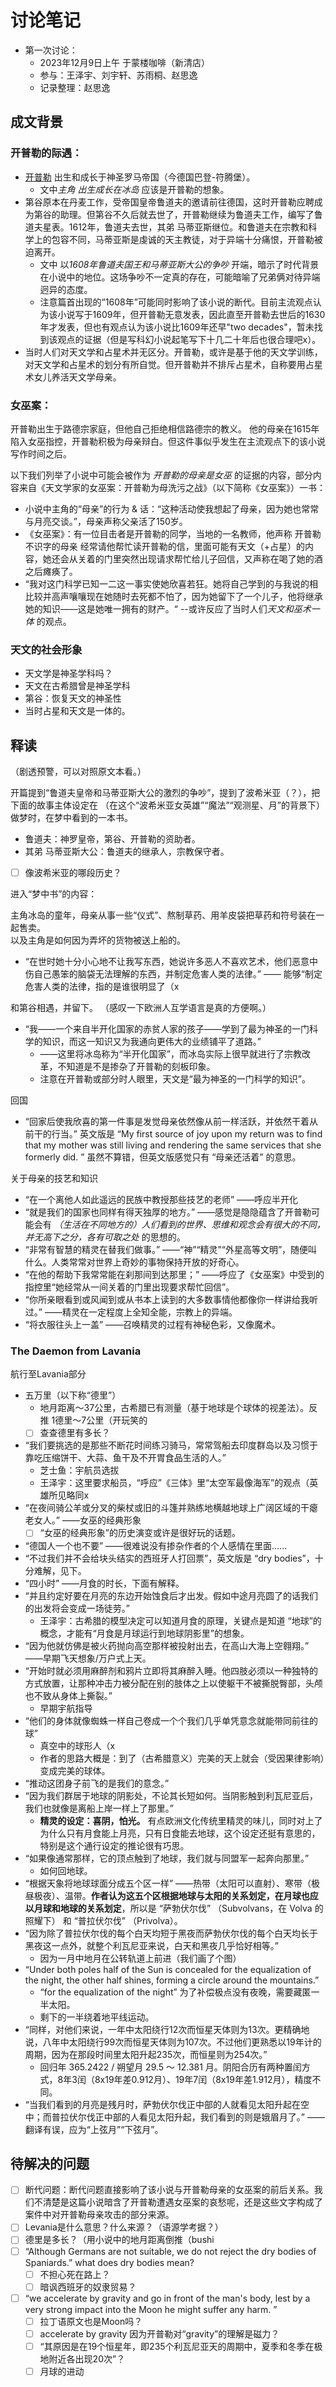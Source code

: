 # 讨论笔记

- 第一次讨论：
  - 2023年12月9日上午 于蒙楼咖啡（新清店）
  - 参与：王泽宇、刘宇轩、苏雨桐、赵思逸
  - 记录整理：赵思逸

## 成文背景

### 开普勒的际遇：

- [开普勒](https://zh.wikipedia.org/zh-cn/约翰内斯·开普勒) 出生和成长于神圣罗马帝国（今德国巴登-符腾堡）。 
  - 文中*主角 出生成长在冰岛* 应该是开普勒的想象。
- 第谷原本在丹麦工作，受帝国皇帝鲁道夫的邀请前往德国，这时开普勒应聘成为第谷的助理。但第谷不久后就去世了，开普勒继续为鲁道夫工作，编写了鲁道夫星表。1612年，鲁道夫去世，其弟 马蒂亚斯继位。和鲁道夫在宗教和科学上的包容不同，马蒂亚斯是虔诚的天主教徒，对于异端十分痛恨，开普勒被迫离开。
  - 文中 以*1608年鲁道夫国王和马蒂亚斯大公的争吵* 开端，暗示了时代背景在小说中的地位。这场争吵不一定真的存在，可能暗喻了兄弟俩对待异端 迥异的态度。
  - 注意篇首出现的“1608年”可能同时影响了该小说的断代。目前主流观点认为该小说写于1609年，但开普勒无意发表，因此直至开普勒去世后的1630年才发表，但也有观点认为该小说比1609年还早"two decades"，暂未找到该观点的证据（但是写科幻小说起笔写下十几二十年后也很合理吧x）。
- 当时人们对天文学和占星术并无区分。开普勒，或许是基于他的天文学训练，对天文学和占星术的划分有所自觉。但开普勒并不排斥占星术，自称要用占星术女儿养活天文学母亲。


### 女巫案：

开普勒出生于路德宗家庭，但他自己拒绝相信路德宗的教义。
他的母亲在1615年陷入女巫指控，开普勒积极为母亲辩白。但这件事似乎发生在主流观点下的该小说写作时间之后。

以下我们列举了小说中可能会被作为 *开普勒的母亲是女巫* 的证据的内容，部分内容来自《天文学家的女巫案：开普勒为母洗污之战》（以下简称《女巫案》）一书：
- 小说中主角的“母亲”的行为 & 话：“这种活动使我想起了母亲，因为她也常常与月亮交谈。”，母亲声称父亲活了150岁。
- 《女巫案》：有一位目击者是开普勒的同学，当地的一名教师，他声称 开普勒不识字的母亲 经常请他帮忙读开普勒的信，里面可能有天文（+占星）的内容，她还会从关着的门里突然出现请求帮忙给儿子回信，又声称在喝了她的酒之后瘫痪了。
- “我对这门科学已知一二这一事实使她欣喜若狂。她将自己学到的与我说的相比较并高声嚷嚷现在她随时去死都不怕了，因为她留下了一个儿子，他将继承她的知识——这是她唯一拥有的财产。“ --或许反应了当时人们*天文和巫术一体* 的观点。

### 天文的社会形象

- 天文学是神圣学科吗？
- 天文在古希腊曾是神圣学科
- 第谷：恢复天文的神圣性
- 当时占星和天文是一体的。


## 释读

（剧透预警，可以对照原文本看。）

开篇提到“鲁道夫皇帝和马蒂亚斯大公的激烈的争吵”，提到了波希米亚（？），把下面的故事主体设定在 （在这个“波希米亚女英雄”“魔法”“观测星、月”的背景下）做梦时，在梦中看到的一本书。
- 鲁道夫：神罗皇帝，第谷、开普勒的资助者。
- 其弟 马蒂亚斯大公：鲁道夫的继承人，宗教保守者。
- [ ] 像波希米亚的哪段历史？

进入“梦中书”的内容：

主角冰岛的童年，母亲从事一些“仪式”、熬制草药、用羊皮袋把草药和符号装在一起售卖。    
以及主角是如何因为弄坏的货物被送上船的。
- “在世时她十分小心地不让我写东西，她说许多恶人不喜欢艺术，他们恶意中伤自己愚笨的脑袋无法理解的东西，并制定危害人类的法律。” —— 能够“制定危害人类的法律，指的是谁很明显了（x 

和第谷相遇，并留下。
（感叹一下欧洲人互学语言是真的方便啊。）
- “我——一个来自半开化国家的赤贫人家的孩子——学到了最为神圣的一门科学的知识，而这一知识又为我通向更伟大的业绩铺平了道路。” 
  - ——这里将冰岛称为“半开化国家”，而冰岛实际上很早就进行了宗教改革，不知道是不是掺杂了开普勒的刻板印象。
  - 注意在开普勒或部分时人眼里，天文是“最为神圣的一门科学的知识”。

回国
- “回家后使我欣喜的第一件事是发觉母亲依然像从前一样活跃，并依然干着从前干的行当。” 英文版是 “My first source of joy upon my return was to find that my mother was still living and rendering the same services that she formerly did. ” 虽然不算错，但英文版感觉只有 “母亲还活着” 的意思。

关于母亲的技艺和知识
- “在一个离他人如此遥远的民族中教授那些技艺的老师” ——呼应半开化
- “就是我们的国家也同样有得天独厚的地方。” ——感觉是隐隐蕴含了开普勒可能会有 *（生活在不同地方的）人们看到的世界、思维和观念会有很大的不同，并无高下之分，各有可取之处* 的思想的。
- “非常有智慧的精灵在替我们做事。” ——“神”“精灵”“外星高等文明”，随便叫什么。人类常常对世界上奇妙的事物保持开放的好奇心。
- “在他的帮助下我常常能在刹那间到达那里；” ——呼应了《女巫案》中受到的指控里“她经常从一间关着的门里出现要求帮忙回信”。
- “你所亲眼看到或风闻到或从书本上读到的大多数事情他都像你一样讲给我听过。” ——精灵在一定程度上全知全能，宗教上的异端。
- “将衣服往头上一盖” ——召唤精灵的过程有神秘色彩，又像魔术。

### The Daemon from Lavania

航行至Lavania部分
- 五万里（以下称“德里”）
  - 地月距离～37公里，古希腊已有测量（基于地球是个球体的视差法）。反推 1德里～7公里（开玩笑的
  - [ ] 查查德里有多长？
- “我们要挑选的是那些不断花时间练习骑马，常常驾船去印度群岛以及习惯于靠吃压缩饼干、大蒜、鱼干及不开胃食品生活的人。”
  - 芝士鱼：宇航员选拔
  - 王泽宇：这里要求船员，“呼应”《三体》里“太空军最像海军”的观点（英雄所见略同x  
- “在夜间骑公羊或分叉的柴杖或旧的斗篷并熟练地横越地球上广阔区域的干瘪老女人。” ——女巫的经典形象
  - [ ] “女巫的经典形象”的历史演变或许是很好玩的话题。
- “德国人一个也不要” ——很难说没有掺杂作者的个人感情在里面……
- “不过我们并不会给块头结实的西班牙人打回票”，英文版是 “dry bodies”，十分难解，见下。
- “四小时” ——月食的时长，下面有解释。
- “并且约定好要在月亮的东边开始蚀食后才出发。假如中途月亮圆了的话我们的出发将会变成一场徒劳。”
  - 王泽宇：古希腊的模型决定可以知道月食的原理，关键点是知道 “地球”的概念，才能有“月食是月球运行到地球阴影里”的想象。
- “因为他就仿佛是被火药抛向高空那样被投射出去，在高山大海上空翱翔。” ——早期飞天想象/万户式上天。
- “开始时就必须用麻醉剂和鸦片立即将其麻醉入睡。他四肢必须以一种独特的方式放置，让那种冲击力被分配在别的肢体之上以使躯干不被撕脱臀部，头颅也不致从身体上撕裂。”
  - 早期宇航指导
- “他们的身体就像蜘蛛一样自己卷成一个个我们几乎单凭意念就能带同前往的球”
  - 真空中的球形人（x
  - 作者的思路大概是：到了（古希腊意义）完美的天上就会（受因果律影响）变成完美的球体。
- “推动这团身子前飞的是我们的意念。”
- “因为我们群居于地球的阴影处，不论其长短如何。当阴影触到利瓦尼亚后，我们也就像是离船上岸一样上了那里。”
  - **精灵的设定：喜阴，怕光。** 有点欧洲文化传统里精灵的味儿，同时对上了为什么只有月食能上月亮，只有日食能去地球，这个设定还挺有意思的，特别是这个通行设定的推论很有巧思。
- “如果像通常那样，它的顶点触到了地球，我们就与同盟军一起奔向那里。”
  - 如何回地球。
- “根据天象将地球球面分成五个区一样” ——热带（太阳可以直射）、寒带（极昼极夜）、温带。**作者认为这五个区根据地球与太阳的关系划定，在月球也应以月球和地球的关系划定**，所以是 “萨勃伏尔伐” （Subvolvans，在 Volva 的照耀下） 和 “普拉伏尔伐” （Privolva）。
- “因为除了普拉伏尔伐的每个白天均短于黑夜而萨勃伏尔伐的每个白天均长于黑夜这一点外，就整个利瓦尼亚来说，白天和黑夜几乎恰好相等。”
  - 因为一月中地月在公转轨道上前进（我们画了个图）
- “Under both poles half of the Sun is concealed for the equalization of the night, the other half shines, forming a circle around the mountains.” 
  - “for the equalization of the night” 为了补偿极点没有夜晚，需要藏匿一半太阳。
  - 剩下的一半绕着地平线运动。 
- “同样，对他们来说，一年中太阳绕行12次而恒星天体则为13次。更精确地说，八年中太阳绕行99次而恒星天体则为107次。不过他们更熟悉以19年计的周期，因为在那段时间里太阳升起235次，而恒星则为254次。”
  - 回归年 365.2422 / 朔望月 29.5 ～ 12.381 月。阴阳合历有两种置闰方式，8年3闰（8x19年差0.912月）、19年7闰（8x19年差1.912月），精度不同。
- “当我们看到的月亮是残月时，萨勃伏尔伐正中部的人就看见太阳升起在空中；而普拉伏尔伐正中部的人看见太阳升起，我们看到的则是娥眉月了。” ——翻译有误，应为“上弦月”“下弦月”。


## 待解决的问题

- [ ] 断代问题：断代问题直接影响了该小说与开普勒母亲的女巫案的前后关系。我们不清楚是这篇小说暗含了开普勒遭遇女巫案的哀愁呢，还是这些文字构成了案件中对开普勒母亲攻击的部分来源。
- [ ] Levania是什么意思？什么来源？（语源学考据？）
- [ ] 德里是多长？（用小说中的地月距离倒推（bushi
- [ ] “Although Germans are not suitable, we do not reject the dry bodies of Spaniards.” what does dry bodies mean?
  - [ ] 不担心死在路上？
  - [ ] 暗讽西班牙的奴隶贸易？
- [ ] “we accelerate by gravity and go in front of the man's body, lest by a very strong impact into the Moon he might suffer any harm. ” 
  - [ ] 拉丁语原文也是Moon吗？
  - [ ] accelerate by gravity 因为开普勒对“gravity”的理解是磁力？
  - [ ] “其原因是在19个恒星年，即235个利瓦尼亚天的周期中，夏季和冬季在极地附近各出现20次”？
  - [ ] 月球的进动